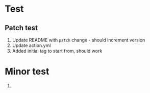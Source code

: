 # Test

## Patch test
1. Update README with `patch` change - should increment version
2. Update action.yml
3. Added initial tag to start from, should work

# Minor test
1. 
